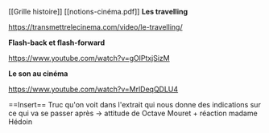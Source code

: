 [[Grille histoire]]
[[notions-cinéma.pdf]]
**Les travelling**

https://transmettrelecinema.com/video/le-travelling/

**Flash-back et flash-forward**

https://www.youtube.com/watch?v=gOlPtxjSizM

**Le son au cinéma**

https://www.youtube.com/watch?v=MrlDeqQDLU4

==Insert==
Truc qu'on voit dans l'extrait qui nous donne des indications sur ce qui va se passer après -> attitude de Octave Mouret + réaction madame Hédoin